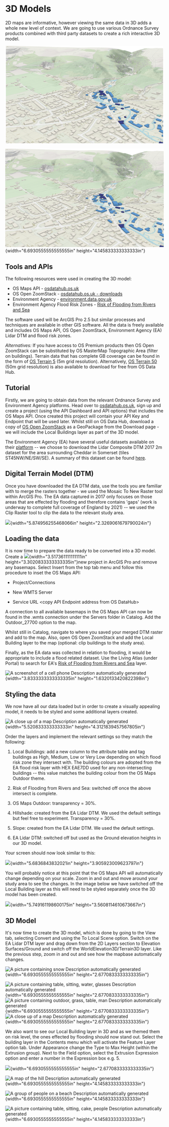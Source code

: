 3D Models
=========

2D maps are informative, however viewing the same data in 3D adds a
whole new level of context. We are going to use various Ordnance Survey
products combined with third party datasets to create a rich interactive
3D model.

<p align="center">
  <img width="500" src="./media/image1.png" alt="Image of final 3D model">
</p>


![Image of final 3D model](./media/image1.png){width="6.6930555555555555in"
height="4.145833333333333in"}

Tools and APIs
----

The following resources were used in creating the 3D model: 

- OS Maps API - [osdatahub.os.uk](https://osdatahub.os.uk/)
- OS Open ZoomStack - [osdatahub.os.uk - downloads](https://osdatahub.os.uk/downloads/OpenZoomstack)
- Environment Agency - [environment.data.gov.uk](https://environment.data.gov.uk/DefraDataDownload/?Mode=survey)
- Environment Agency Flood Risk Zones - [Risk of Flooding from Rivers and Sea](https://environment.data.gov.uk/arcgis/rest/services/EA/RiskOfFloodingFromRiversAndSea/MapServer)

The software used will be ArcGIS Pro 2.5 but similar processes and
techniques are available in other GIS software. All the data is freely
available and includes OS Maps API, OS Open ZoomStack, Environment
Agency (EA) Lidar DTM and flood risk zones.

*Alternatives:* If you have access to OS Premium products then OS Open
ZoomStack can be substituted by OS MasterMap Topographic Area (filter on
buildings). Terrain data that has complete GB coverage can be found in
the form of [OS Terrain
5](https://www.ordnancesurvey.co.uk/business-government/products/terrain-5)
(5m grid resolution). Alternatively, [OS Terrain
50](https://osdatahub.os.uk/downloads/Terrain50) (50m grid resolution)
is also available to download for free from OS Data Hub.

Tutorial 
----

Firstly, we are going to obtain data from the relevant Ordnance Survey
and Environment Agency platforms. Head over to
[osdatahub.os.uk](https://osdatahub.os.uk/), sign up and create a
project (using the API Dashboard and API options) that includes the OS
Maps API. Once created this project will contain your API Key and
Endpoint that will be used later. Whilst still on OS Data Hub, download
a copy of [OS Open
ZoomStack](https://osdatahub.os.uk/downloads/OpenZoomstack) as a
GeoPackage from the Download page - we will include the Local Buildings
layer as part of the 3D model.

The Environment Agency (EA) have several useful datasets available on
their
[platform](https://environment.data.gov.uk/DefraDataDownload/?Mode=survey)
-- we choose to download the Lidar Composite DTM 2017 2m dataset for the
area surrounding Cheddar in Somerset (tiles ST45NW/NE/SW/SE). A summary
of this dataset can be found
[here](https://data.gov.uk/dataset/fba12e80-519f-4be2-806f-41be9e26ab96/lidar-composite-dsm-2017-2m).

Digital Terrain Model (DTM)
---------------------------

Once you have downloaded the EA DTM data, use the tools you are familiar
with to merge the rasters together - we used the Mosaic To New Raster
tool within ArcGIS Pro. The EA data captured in 2017 only focuses on
those areas that are effected by flooding and therefore contains 'gaps'
(work is underway to complete full coverage of England by 2021) -- we
used the Clip Raster tool to clip the data to the relevant study area.

![](./media/media/image2.jpg){width="5.874956255468066in"
height="2.3269061679790024in"}

Loading the data
----------------

It is now time to prepare the data ready to be converted into a 3D
model. Create a
![](./media/media/image3.PNG){width="3.517361111111111in"
height="3.3020833333333335in"}new project in ArcGIS Pro and remove any
basemaps. Select Insert from the top tab menu and follow this procedure
to inset the OS Maps API:

-   Project/Connections

-   New WMTS Server

-   Service URL \<copy API Endpoint address from OS DataHub\>

A connection to all available basemaps in the OS Maps API can now be
found in the .wmts connection under the Servers folder in Catalog. Add
the Outdoor\_27700 option to the map.

Whilst still in Catalog, navigate to where you saved your merged DTM
raster and add to the map. Also, open OS Open ZoomStack and add the
Local Building layer to the map (optional: clip buildings to the study
area).

Finally, as the EA data was collected in relation to flooding, it would
be appropriate to include a flood related dataset. Use the Living Atlas
(under Portal) to search for EA's [Risk of Flooding from Rivers and
Sea](https://environment.data.gov.uk/arcgis/rest/services/EA/RiskOfFloodingFromRiversAndSea/MapServer)
layer.

![A screenshot of a cell phone Description automatically
generated](./media/media/image4.PNG){width="3.8333333333333335in"
height="1.6320133420822398in"}

Styling the data
----------------

We now have all our data loaded but in order to create a visually
appealing model, it needs to be styled and some additional layers
created.

![A close up of a map Description automatically
generated](./media/media/image5.PNG){width="5.520833333333333in"
height="4.3121839457567805in"}

Order the layers and implement the relevant settings so they match the
following:

1.  Local Buildings: add a new column to the attribute table and tag
    buildings as High, Medium, Low or Very Low depending on which flood
    risk zone they intersect with. The building colours are adopted from
    the EA flood risk layer with HEX EAE7DD used for any
    non-intersecting buildings -- this value matches the building colour
    from the OS Maps Outdoor theme.

2.  Risk of Flooding from Rivers and Sea: switched off once the above
    intersect is complete.

3.  OS Maps Outdoor: transparency = 30%.

4.  Hillshade: created from the EA Lidar DTM. We used the default
    settings but feel free to experiment. Transparency = 30%.

5.  Slope: created from the EA Lidar DTM. We used the default settings.

6.  EA Lidar DTM: switched off but used as the Ground elevation heights
    in our 3D model.

Your screen should now look similar to this:

![](./media/media/image6.PNG){width="5.6836843832021in"
height="3.905923009623797in"}

You will probably notice at this point that the OS Maps API will
automatically change depending on your scale. Zoom in and out and move
around your study area to see the changes. In the image below we have
switched off the Local Building layer as this will need to be styled
separately once the 3D model has been created.

![](./media/media/image7.png){width="5.749161198600175in"
height="3.5608114610673667in"}

3D Model
--------

It's now time to create the 3D model, which is done by going to the View
tab, selecting Convert and using the To Local Scene option. Switch on
the EA Lidar DTM layer and drag down from the 2D Layers section to
Elevation Surfaces/Ground and switch off the WorldElevation3D/Terrain3D
layer. Like the previous step, zoom in and out and see how the mapbase
automatically changes.

![A picture containing snow Description automatically
generated](./media/media/image8.png){width="6.6930555555555555in"
height="2.6770833333333335in"}

![A picture containing table, sitting, water, glasses Description
automatically
generated](./media/media/image9.png){width="6.6930555555555555in"
height="2.6770833333333335in"}![A picture containing outdoor, grass,
table, man Description automatically
generated](./media/media/image10.png){width="6.6930555555555555in"
height="2.6770833333333335in"}![A close up of a map Description
automatically
generated](./media/media/image11.png){width="6.6930555555555555in"
height="2.6770833333333335in"}

We also want to see our Local Building layer in 3D and as we themed them
on risk level, the ones effected by flooding should now stand out.
Select the building layer in the Contents menu which will activate the
Feature Layer option tab. Under Appearance change the Type to Max Height
(within the Extrusion group). Next to the Field option, select the
Extrusion Expression option and enter a number in the Expression box
e.g. 5.

![](./media/media/image12.png){width="6.6930555555555555in"
height="2.6770833333333335in"}

![A map of the hill Description automatically
generated](./media/media/image1.png){width="6.6930555555555555in"
height="4.145833333333333in"}

![A group of people on a beach Description automatically
generated](./media/media/image15.png){width="6.6930555555555555in"
height="4.145833333333333in"}

![A picture containing table, sitting, cake, people Description
automatically
generated](./media/media/image16.png){width="6.6930555555555555in"
height="4.145833333333333in"}
